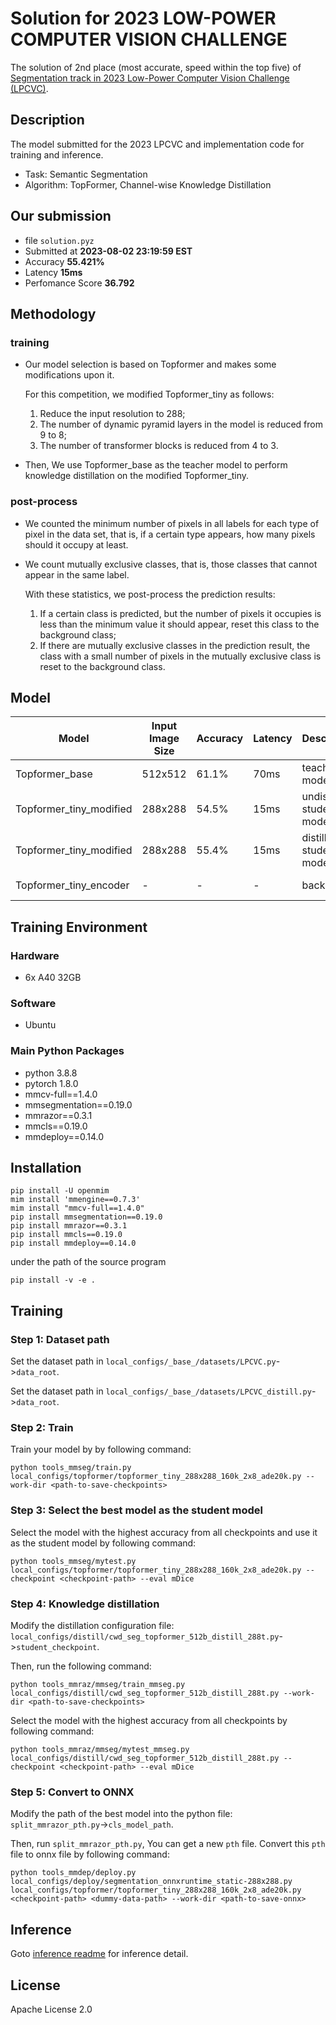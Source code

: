 # Solution for 2023 LOW-POWER COMPUTER VISION CHALLENGE

The solution of 2nd place (most accurate, speed within the top five) of [Segmentation track in 2023 Low-Power Computer Vision Challenge (LPCVC)](https://lpcv.ai/2023LPCVC/introduction).

## Description
The model submitted for the 2023 LPCVC and implementation code for training and inference.
* Task: Semantic Segmentation
* Algorithm: TopFormer, Channel-wise Knowledge Distillation

## Our submission
- file `solution.pyz`
- Submitted at **2023-08-02 23:19:59 EST**
- Accuracy **55.421%**
- Latency **15ms**
- Perfomance Score **36.792**

## Methodology
### training
- Our model selection is based on Topformer and makes some modifications upon it.

    For this competition, we modified Topformer_tiny as follows:
    1. Reduce the input resolution to 288; 
    2. The number of dynamic pyramid layers in the model is reduced from 9 to 8; 
    3. The number of transformer blocks is reduced from 4 to 3.

- Then, We use Topformer_base as the teacher model to perform knowledge distillation on the modified Topformer_tiny.

### post-process
- We counted the minimum number of pixels in all labels for each type of pixel in the data set, that is, if a certain type appears, how many pixels should it occupy at least.
- We count mutually exclusive classes, that is, those classes that cannot appear in the same label.

    With these statistics, we post-process the prediction results:
    1. If a certain class is predicted, but the number of pixels it occupies is less than the minimum value it should appear, reset this class to the background class;
    2. If there are mutually exclusive classes in the prediction result, the class with a small number of pixels in the mutually exclusive class is reset to the background class.

## Model

|Model|Input Image Size|Accuracy|Latency|Description|Download|
| - | - | - | - | - | -|
|Topformer_base|512x512|61.1%|70ms|teacher model|[Download Link](https://drive.google.com/file/d/1k_7BsVcLyLxHr8f8iFoxQHlUiEHtgEAE/view?usp=drive_link)|
|Topformer_tiny_modified|288x288|54.5%|15ms|undistilled student model|[Download Link](https://drive.google.com/file/d/1ks1EMBykaXH7-n772FmlJ-XMFVtgaBl_/view?usp=drive_link)|
|Topformer_tiny_modified|288x288|55.4%|15ms|distilled student model|[Download Link](https://drive.google.com/file/d/1ZZzZCwENig7wBh9W82HwbZ8jcZ6UNj7D/view?usp=drive_link)|
|Topformer_tiny_encoder|-|-|-|backbone|[Download Link](https://drive.google.com/file/d/1Y3TswTPNFIIqHUVae8A30-rLW1IWR1zb/view?usp=drive_link)|

## Training Environment
### Hardware
- 6x A40 32GB

### Software
- Ubuntu

### Main Python Packages
- python 3.8.8
- pytorch 1.8.0
- mmcv-full==1.4.0
- mmsegmentation==0.19.0
- mmrazor==0.3.1
- mmcls==0.19.0
- mmdeploy==0.14.0

## Installation
```
pip install -U openmim
mim install 'mmengine==0.7.3'
mim install "mmcv-full==1.4.0"
pip install mmsegmentation==0.19.0
pip install mmrazor==0.3.1
pip install mmcls==0.19.0
pip install mmdeploy==0.14.0
```
under the path of the source program
```
pip install -v -e .
```

## Training
### Step 1: Dataset path
Set the dataset path in `local_configs/_base_/datasets/LPCVC.py`->`data_root`.

Set the dataset path in `local_configs/_base_/datasets/LPCVC_distill.py`->`data_root`.

### Step 2: Train
Train your model by by following command:
```
python tools_mmseg/train.py local_configs/topformer/topformer_tiny_288x288_160k_2x8_ade20k.py --work-dir <path-to-save-checkpoints>
```
<!-- Such as:
```
python tools_mmseg/train.py local_configs/topformer/topformer_tiny_288x288_160k_2x8_ade20k.py --work-dir output/test
``` -->

### Step 3: Select the best model as the student model

Select the model with the highest accuracy from all checkpoints and use it as the student model by following command:

```
python tools_mmseg/mytest.py local_configs/topformer/topformer_tiny_288x288_160k_2x8_ade20k.py --checkpoint <checkpoint-path> --eval mDice
```
<!-- Such as:
```
python tools_mmseg/mytest.py local_configs/ttopformer/topformer_tiny_288x288_160k_2x8_ade20k.py --checkpoint output/tiny_288_8tp_3trans_7-31/iter_62500.pth --eval mDice
``` -->

### Step 4: Knowledge distillation

Modify the distillation configuration file: `local_configs/distill/cwd_seg_topformer_512b_distill_288t.py`->`student_checkpoint`.

Then, run the following command:
```
python tools_mmraz/mmseg/train_mmseg.py local_configs/distill/cwd_seg_topformer_512b_distill_288t.py --work-dir <path-to-save-checkpoints>
```
<!-- Such as:
```
python tools_mmraz/mmseg/train_mmseg.py local_configs/distill/cwd_seg_topformer_512b_distill_288t.py --work-dir distill_output/test
``` -->

Select the model with the highest accuracy from all checkpoints by following command:
```
python tools_mmraz/mmseg/mytest_mmseg.py local_configs/distill/cwd_seg_topformer_512b_distill_288t.py --checkpoint <checkpoint-path> --eval mDice
```
<!-- Such as:
```
python tools_mmraz/mmseg/mytest_mmseg.py local_configs/distill/cwd_seg_topformer_512b_distill_288t.py --checkpoint distill_output/512b_288t_tau2/iter_35000.pth --eval mDice
``` -->

### Step 5: Convert to ONNX
Modify the path of the best model into the python file: `split_mmrazor_pth.py`->`cls_model_path`. 

Then, run `split_mmrazor_pth.py`, You can get a new `pth` file. 
Convert this `pth` file to onnx file by following command:
```
python tools_mmdep/deploy.py local_configs/deploy/segmentation_onnxruntime_static-288x288.py local_configs/topformer/topformer_tiny_288x288_160k_2x8_ade20k.py <checkpoint-path> <dummy-data-path> --work-dir <path-to-save-onnx>
```
<!-- Such as:
```
python tools_mmdep/deploy.py local_configs/deploy/segmentation_onnxruntime_static-288x288.py local_configs/topformer/topformer_tiny_288x288_160k_2x8_ade20k.py tiny_288_8tp_3trans_dist.pth local_configs/train_0373.png --work-dir onnx_model
``` -->

## Inference
Goto [inference readme](./inference/README.md) for inference detail.

## License
Apache License 2.0 
